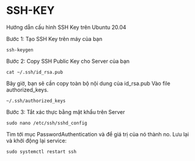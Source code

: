 # SSH-KEY
Hướng dẫn cấu hình SSH Key trên Ubuntu 20.04

Bước 1: Tạo SSH Key trên máy của bạn
```
ssh-keygen 
```

Bước 2: Copy SSH Public Key cho Server của bạn
```
cat ~/.ssh/id_rsa.pub
```

Bây giờ, bạn sẽ cần copy toàn bộ nội dung của id_rsa.pub Vào file authorized_keys.
```
~/.ssh/authorized_keys
```

Bước 3: Tắt xác thực bằng mật khẩu trên Server
```
sudo nano /etc/ssh/sshd_config
```
Tìm tới mục PasswordAuthentication và để giá trị của nó thành no.
Lưu lại và khởi động lại service:
```
sudo systemctl restart ssh
```
